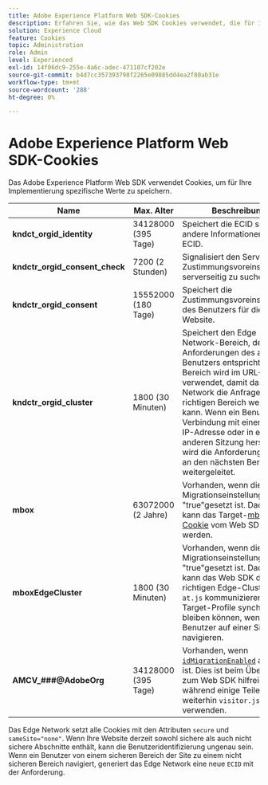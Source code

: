 ```yaml
---
title: Adobe Experience Platform Web SDK-Cookies
description: Erfahren Sie, wie das Web SDK Cookies verwendet, die für Ihre Implementierung gelten.
solution: Experience Cloud
feature: Cookies
topic: Administration
role: Admin
level: Experienced
exl-id: 14f06dc9-255e-4a6c-adec-471107cf202e
source-git-commit: b4d7cc357393798f2265e09885dd4ea2f80ab31e
workflow-type: tm+mt
source-wordcount: '288'
ht-degree: 0%

---
```


# Adobe Experience Platform Web SDK-Cookies

Das Adobe Experience Platform Web SDK verwendet Cookies, um für Ihre Implementierung spezifische Werte zu speichern.

| Name | Max. Alter | Beschreibung |
|---|---|---|
| **kndct_orgid_identity** | 34128000 (395 Tage) | Speichert die ECID sowie andere Informationen zur ECID. |
| **kndctr_orgid_consent_check** | 7200 (2 Stunden) | Signalisiert den Server, die Zustimmungsvoreinstellungen serverseitig zu suchen. |
| **kndctr_orgid_consent** | 15552000 (180 Tage) | Speichert die Zustimmungsvoreinstellung des Benutzers für die Website. |
| **kndctr_orgid_cluster** | 1800 (30 Minuten) | Speichert den Edge Network-Bereich, der den Anforderungen des aktuellen Benutzers entspricht. Der Bereich wird im URL-Pfad verwendet, damit das Edge Network die Anfrage an den richtigen Bereich weiterleiten kann. Wenn ein Benutzer eine Verbindung mit einer anderen IP-Adresse oder in einer anderen Sitzung herstellt, wird die Anforderung erneut an den nächsten Bereich weitergeleitet. |
| **mbox** | 63072000 (2 Jahre) | Vorhanden, wenn die Target-Migrationseinstellung auf &quot;true&quot;gesetzt ist. Dadurch kann das Target-[mbox-Cookie](https://developer.adobe.com/target/implement/client-side/atjs/atjs-cookies/) vom Web SDK gesetzt werden. |
| **mboxEdgeCluster** | 1800 (30 Minuten) | Vorhanden, wenn die Target-Migrationseinstellung auf &quot;true&quot;gesetzt ist. Dadurch kann das Web SDK den richtigen Edge-Cluster mit `at.js` kommunizieren, sodass Target-Profile synchronisiert bleiben können, wenn Benutzer auf einer Site navigieren. |
| **AMCV_###@AdobeOrg** | 34128000 (395 Tage) | Vorhanden, wenn [`idMigrationEnabled`](https://experienceleague.adobe.com/en/docs/experience-platform/web-sdk/commands/configure/idmigrationenabled) aktiviert ist. Dies ist beim Übergang zum Web SDK hilfreich, während einige Teile der Site weiterhin `visitor.js` verwenden. |

Das Edge Network setzt alle Cookies mit den Attributen `secure` und `sameSite="none"`. Wenn Ihre Website derzeit sowohl sichere als auch nicht sichere Abschnitte enthält, kann die Benutzeridentifizierung ungenau sein. Wenn ein Benutzer von einem sicheren Bereich der Site zu einem nicht sicheren Bereich navigiert, generiert das Edge Network eine neue `ECID` mit der Anforderung.
